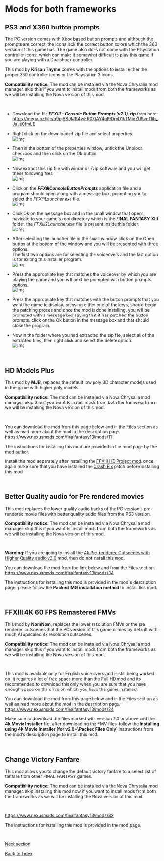 # Mods for both frameworks

## PS3 and X360 button prompts

The PC version comes with Xbox based button prompts and although the prompts are correct, the icons lack the correct button colors which the 360 version of this game has.
The game also does not come with the Playstation controller icons, which can make it somewhat difficult to play this game if you are playing with a Dualshock controller.

This mod by **Krisan Thyme** comes with the options to install either the proper 360 controller icons or the Playstation 3 icons.

**Compatibility notice:** The mod can be installed via the Nova Chrysalia mod manager. skip this if you want to install mods from both the frameworks as we will be installing the Nova version of this mod.

<br>

- Download the file ***FFXIII - Console Button Prompts (v2.1).zip*** from here:
<br>https://mega.nz/file/q9pjSSDI#K4wFR0XtAY4ql9DrpD1kTMieZU9vnf1ib_Ja_aQfmLE

- Right click on the downloaded zip file and select properties.
<br>![img](images/mods_for_both_frameworks/ps3_x360_btn_prompts/btn-pr_1.png)

- Then in the bottom of the properties window, untick the Unblock checkbox and then click on the Ok button.
<br>![img](images/mods_for_both_frameworks/ps3_x360_btn_prompts/btn-pr_2.png)

- Now extract this zip file with winrar or 7zip software and you will get these following files
<br>![img](images/mods_for_both_frameworks/ps3_x360_btn_prompts/btn-pr_3.png)

- Click on the ***FFXIIIConsoleButtonPrompts*** application file and a program should open along with a message box, prompting you to select the *FFXiiiLauncher.exe* file.
<br>![img](images/mods_for_both_frameworks/ps3_x360_btn_prompts/btn-pr_4.png)

- Click Ok on the message box and in the small window that opens, navigate to your game's root directory which is the **FINAL FANTASY XIII** folder. the *FFXiii2Launcher.exe* file is present inside this folder.
<br>![img](images/mods_for_both_frameworks/ps3_x360_btn_prompts/btn-pr_5.png)

- After selecting the launcher file in the small window, click on the Open button at the bottom of the window and you will be presented with three options.
<br>The first two options are for selecting the voiceovers and the last option is for exiting this installer program.
<br>![img](images/mods_for_both_frameworks/ps3_x360_btn_prompts/btn-pr_6.png)

- Press the appropriate key that matches the voiceover by which you are playing the game and you will next be prompted with button prompts options.
<br>![img](images/mods_for_both_frameworks/ps3_x360_btn_prompts/btn-pr_7.png)

- Press the appropriate key that matches with the button prompts that you want the game to display. pressing either one of the keys, should begin the patching proces and once the mod is done installing, you will be prompted with a message box saying that it has patched the button prompts. click on the Ok button in the message box and that should close the program.

- Now in the folder where you had extracted the zip file, select all of the extracted files, then right click and select the delete option.
<br>![img](images/mods_for_both_frameworks/ps3_x360_btn_prompts/btn-pr_8.png)

<br>

## HD Models Plus

This mod by **MJB**, replaces the default low poly 3D character models used in the game with higher poly models.

**Compatibility notice:** The mod can be installed via Nova Chrysalia mod manager. skip this if you want to install mods from both the frameworks as we will be installing the Nova version of this mod.

<br>

You can download the mod from this page below and in the Files section as well as read more about the mod in the description page.
<br>https://www.nexusmods.com/finalfantasy13/mods/11

The instructions for installing this mod are provided in the mod page by the mod author. 

Install this mod separately after installing the [FFXIII HD Project mod](https://github.com/Surihix/Fixing-enhancing-Final-Fantasy-XIII/blob/main/docs/non_nova_mods.md#the-ffxiii-hd-project). once again make sure that you have installed the [Crash Fix](https://github.com/Surihix/Fixing-enhancing-Final-Fantasy-XIII/blob/main/docs/important_fixes.md#crash-fix) patch before installing this mod.

<br>

## Better Quality audio for Pre rendered movies
This mod replaces the lower quality audio tracks of the PC version's pre-rendered movie files with better quality audio files from the PS3 version.

**Compatibility notice:** The mod can be installed via Nova Chrysalia mod manager. skip this if you want to install mods from both the frameworks as we will be installing the Nova version of this mod.

<br>

**Warning:** If you are going to install the [4k Pre-rendered Cutscenes with Higher Quality audio v2.0](https://github.com/Surihix/Fixing-enhancing-Final-Fantasy-XIII/blob/main/docs/mods_for_both_frameworks.md#4k-pre-rendered-cutscenes-with-higher-quality-audio-v20) mod, then do not install this mod.

You can download the mod from the link below and from the Files section.
<br>https://www.nexusmods.com/finalfantasy13/mods/34

The instructions for installing this mod is provided in the mod's description page. please follow the **Packed IMG installation method** to install this mod. 

<br>

## FFXIII 4K 60 FPS Remastered FMVs

This mod by **NomNom**, replaces the lower resolution FMVs or the pre rendered cutscenes that the PC version of this game comes by default with much AI upscaled 4k resolution cutscenes.

**Compatibility notice:** The mod can be installed via Nova Chrysalia mod manager. skip this if you want to install mods from both the frameworks as we will be installing the Nova version of this mod.

<br>

This mod is available only for English voice overs and is still being worked on. it requires a lot of free space more than the Full HD mod and its recommended to download this only when you are sure that you have enough space on the drive on which you have the game installed.

You can download the mod from this page below and in the Files section as well as read more about the mod in the description page. 
<br>https://www.nexusmods.com/finalfantasy13/mods/24

Make sure to download the files marked with version 2.0 or above and the **4k Movie Installer** file. after downloading the FMV files, follow the **Installing using 4K Movie Installer [for v2.0+\Packed Files Only]** instructions from the mod's description page to install this mod. 

<br>

## Change Victory Fanfare

This mod allows you to change the default victory fanfare to a select list of fanfare from other FINAL FANTASY games. 

**Compatibility notice:** The mod can be installed via the Nova Chrysalia mod manager. skip installing this mod now if you want to install mods from both the frameworks as we will be installing the Nova version of this mod.

<br>

https://www.nexusmods.com/finalfantasy13/mods/32

The instructions for installing this mod is provided in the mod page.

<br>

[Next section](nova_modding_framework.md)

[Back to Index](index.md)    
